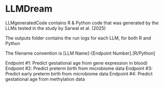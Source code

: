 # LLMDream

LLMgeneratedCode contains R & Python code that was generated by the LLMs tested in the study by Sarwal et al. (2025)

The outputs folder contains the run logs for each LLM, for both R and Python

The filename convention is [LLM Name]-[Endpoint Number].[R/Python]

Endpoint #1: Predict gestational age from gene expression in blood)
Endpoint #2: Predict preterm birth from microbiome data
Endpoint #3: Predict early preterm birth from microbiome data
Endpoint #4: Predict gestational age from methylation data
